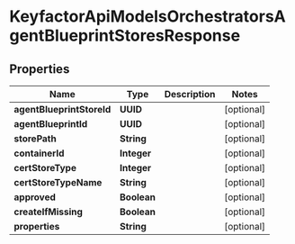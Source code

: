 

# KeyfactorApiModelsOrchestratorsAgentBlueprintStoresResponse


## Properties

| Name | Type | Description | Notes |
|------------ | ------------- | ------------- | -------------|
|**agentBlueprintStoreId** | **UUID** |  |  [optional] |
|**agentBlueprintId** | **UUID** |  |  [optional] |
|**storePath** | **String** |  |  [optional] |
|**containerId** | **Integer** |  |  [optional] |
|**certStoreType** | **Integer** |  |  [optional] |
|**certStoreTypeName** | **String** |  |  [optional] |
|**approved** | **Boolean** |  |  [optional] |
|**createIfMissing** | **Boolean** |  |  [optional] |
|**properties** | **String** |  |  [optional] |




